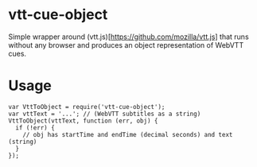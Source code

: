 vtt-cue-object
===

Simple wrapper around (vtt.js)[https://github.com/mozilla/vtt.js] that runs without any browser and produces an object representation of WebVTT cues.

# Usage

```
var VttToObject = require('vtt-cue-object');
var vttText = '...'; // (WebVTT subtitles as a string)
VttToObject(vttText, function (err, obj) {
  if (!err) {
    // obj has startTime and endTime (decimal seconds) and text (string)
  }
});
